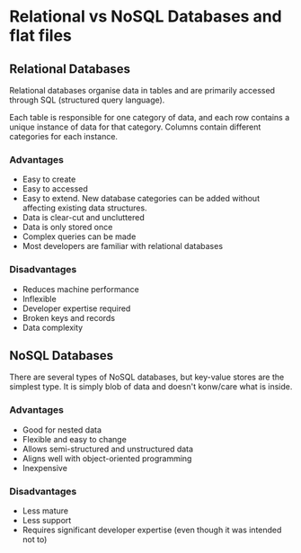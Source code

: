 # Relational vs NoSQL Databases and flat files

## Relational Databases

Relational databases organise data in tables and are primarily accessed through SQL (structured query language).

Each table is responsible for one category of data, and each row contains a unique instance of data for that category. Columns contain different categories for each instance.

### Advantages

* Easy to create
* Easy to accessed
* Easy to extend. New database categories can be added without affecting existing data structures.
* Data is clear-cut and uncluttered
* Data is only stored once
* Complex queries can be made
* Most developers are familiar with relational databases

### Disadvantages
* Reduces machine performance
* Inflexible
* Developer expertise required
* Broken keys and records
* Data complexity

## NoSQL Databases

There are several types of NoSQL databases, but key-value stores are the simplest type. It is simply blob of data and doesn't konw/care what is inside.

### Advantages
* Good for nested data
* Flexible and easy to change
* Allows semi-structured and unstructured data
* Aligns well with object-oriented programming
* Inexpensive

### Disadvantages
* Less mature
* Less support
* Requires significant developer expertise (even though it was intended not to)

